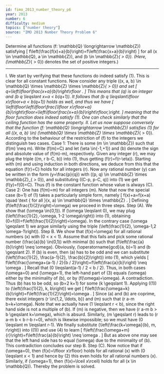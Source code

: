 ```yaml
---
id: fimo_2013_number_theory_p6
year: 2013
number: 6
difficulty: medium
topics: ["number theory"]
source: "IMO 2013 Number Theory Problem 6"
---
```


Determine all functions \(f: \mathbb{Q} \longrightarrow \mathbb{Z}\) satisfying
\[
f\left(\frac{f(x)+a}{b}\right)=f\left(\frac{x+a}{b}\right)
\]
for all \(x \in \mathbb{Q}, a \in \mathbb{Z}\), and \(b \in \mathbb{Z}_{ > 0}\). (Here, \(\mathbb{Z}_{ > 0}\) denotes the set of positive integers.)


---
I. We start by verifying that these functions do indeed satisfy (1). This is clear for all constant functions. Now consider any triple \((x, a, b) \in \mathbb{Q} \times \mathbb{Z} \times \mathbb{Z}_{ > 0}\) and set
\[
q=\left\lfloor\frac{x+a}{b}\right\rfloor .
\]
This means that \(q\) is an integer and \(b q \leqslant x+a < b(q+1)\). It follows that \(b q \leqslant\lfloor x\rfloor+a < b(q+1)\) holds as well, and thus we have
\[
\left\lfloor\left\lfloor\frac{\lfloor x\rfloor+a}{b}\right\rfloor=\left\lfloor\frac{x+a}{b}\right\rfloor,\right.
\]
meaning that the floor function does indeed satisfy (1). One can check similarly that the ceiling function has the same property.
II. Let us now suppose conversely that the function \(f: \mathbb{Q} \longrightarrow \mathbb{Z}\) satisfies (1) for all \((x, a, b) \in\) \(\mathbb{Q} \times \mathbb{Z} \times \mathbb{Z}_{ > 0}\). According to the behaviour of the restriction of \(f\) to the integers we distinguish two cases.
Case 1: There is some \(m \in \mathbb{Z}\) such that \(f(m) \neq m\).
Write \(f(m)=C\) and let \(\eta \in\{-1,+1\}\) and \(b\) denote the sign and absolute value of \(f(m)-m\), respectively. Given any integer \(r\), we may plug the triple \((m, r b-C, b)\) into (1), thus getting \(f(r)=f(r-\eta)\). Starting with \(m\) and using induction in both directions, we deduce from this that the equation \(f(r)=C\) holds for all integers \(r\). Now any rational number \(y\) can be written in the form \(y=\frac{p}{q}\) with \((p, q) \in \mathbb{Z} \times \mathbb{Z}_{ > 0}\), and substituting \((C-p, p-C, q)\) into (1) we get \(f(y)=f(0)=C\). Thus \(f\) is the constant function whose value is always \(C\).
Case 2: One has \(f(m)=m\) for all integers \(m\).
Note that now the special case \(b=1\) of (1) takes a particularly simple form, namely
\[
f(x)+a=f(x+a) \quad \text { for all }(x, a) \in \mathbb{Q} \times \mathbb{Z} .
\]
Defining \(f\left(\frac{1}{2}\right)=\omega\) we proceed in three steps.
Step \(A\). We show that \(\omega \in\{0,1\}\).
If \(\omega \leqslant 0\), we may plug \(\left(\frac{1}{2},-\omega, 1-2 \omega\right)\) into (1), obtaining \(0=f(0)=f\left(\frac{1}{2}\right)=\omega\). In the contrary case \(\omega \geqslant 1\) we argue similarly using the triple \(\left(\frac{1}{2}, \omega-1,2 \omega-1\right)\).
Step B. We show that \(f(x)=\omega\) for all rational numbers \(x\) with \(0 < x < 1\).
Assume that this fails and pick some rational number \(\frac{a}{b} \in(0,1)\) with minimal \(b\) such that \(f\left(\frac{a}{b}\right) \neq \omega\). Obviously, \(\operatorname{gcd}(a, b)=1\) and \(b \geqslant 2\). If \(b\) is even, then \(a\) has to be odd and we can substitute \(\left(\frac{1}{2}, \frac{a-1}{2}, \frac{b}{2}\right)\) into (1), which yields
\[
f\left(\frac{\omega+(a-1) / 2}{b / 2}\right)=f\left(\frac{a}{b}\right) \neq \omega .
\]
Recall that \(0 \leqslant(a-1) / 2 < b / 2\). Thus, in both cases \(\omega=0\) and \(\omega=1\), the left-hand part of (3) equals \(\omega\) either by the minimality of \(b\), or by \(f(\omega)=\omega\). A contradiction.
Thus \(b\) has to be odd, so \(b=2 k+1\) for some \(k \geqslant 1\). Applying \((1)\) to \(\left(\frac{1}{2}, k, b\right)\) we get
\[
f\left(\frac{\omega+k}{b}\right)=f\left(\frac{1}{2}\right)=\omega .
\]
Since \(a\) and \(b\) are coprime, there exist integers \(r \in\{1,2, \ldots, b\}\) and \(m\) such that \(r a-m b=k+\omega\). Note that we actually have \(1 \leqslant r < b\), since the right hand side is not a multiple of \(b\). If \(m\) is negative, then we have \(r a-m b > b \geqslant k+\omega\), which is absurd. Similarly, \(m \geqslant r\) leads to \(r a-m b < b r-b r=0\), which is likewise impossible; so we must have \(0 \leqslant m \leqslant r-1\).
We finally substitute \(\left(\frac{k+\omega}{b}, m, r\right)\) into \((1)\) and use (4) to learn
\[
f\left(\frac{\omega+m}{r}\right)=f\left(\frac{a}{b}\right) \neq \omega .
\]
But as above one may see that the left hand side has to equal \(\omega\) due to the minimality of \(b\). This contradiction concludes our step B.
Step \(C\). Now notice that if \(\omega=0\), then \(f(x)=\lfloor x\rfloor\) holds for all rational \(x\) with \(0 \leqslant x < 1\) and hence by (2) this even holds for all rational numbers \(x\). Similarly, if \(\omega=1\), then \(f(x)=\lceil x\rceil\) holds for all \(x \in \mathbb{Q}\). Thereby the problem is solved.
